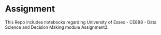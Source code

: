 # Assignment
This Repo includes notebooks regarding University of Essex - CE888 - Data Science and Decision Making module Assignment2.
